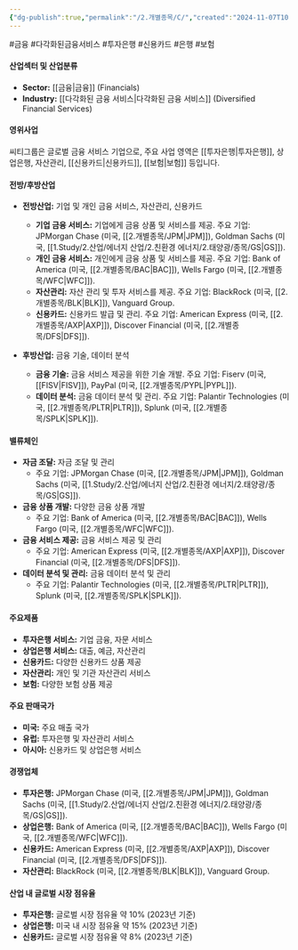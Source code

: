 ```yaml
---
{"dg-publish":true,"permalink":"/2.개별종목/C/","created":"2024-11-07T10:02:17.421+09:00","updated":"2025-07-29T21:37:04.440+09:00"}
---
```


#금융 #다각화된금융서비스 #투자은행 #신용카드 #은행 #보험 

#### 산업섹터 및 산업분류

- **Sector:** [[금융\|금융]] (Financials)
- **Industry:** [[다각화된 금융 서비스\|다각화된 금융 서비스]] (Diversified Financial Services)

#### 영위사업

씨티그룹은 글로벌 금융 서비스 기업으로, 주요 사업 영역은 [[투자은행\|투자은행]], 상업은행, 자산관리, [[신용카드\|신용카드]], [[보험\|보험]] 등입니다.

#### 전방/후방산업

- **전방산업:** 기업 및 개인 금융 서비스, 자산관리, 신용카드
    
    - **기업 금융 서비스:** 기업에게 금융 상품 및 서비스를 제공. 주요 기업: JPMorgan Chase (미국, [[2.개별종목/JPM\|JPM]]), Goldman Sachs (미국, [[1.Study/2.산업/에너지 산업/2.친환경 에너지/2.태양광/종목/GS\|GS]]).
    - **개인 금융 서비스:** 개인에게 금융 상품 및 서비스를 제공. 주요 기업: Bank of America (미국, [[2.개별종목/BAC\|BAC]]), Wells Fargo (미국, [[2.개별종목/WFC\|WFC]]).
    - **자산관리:** 자산 관리 및 투자 서비스를 제공. 주요 기업: BlackRock (미국, [[2.개별종목/BLK\|BLK]]), Vanguard Group.
    - **신용카드:** 신용카드 발급 및 관리. 주요 기업: American Express (미국, [[2.개별종목/AXP\|AXP]]), Discover Financial (미국, [[2.개별종목/DFS\|DFS]]).
- **후방산업:** 금융 기술, 데이터 분석
    
    - **금융 기술:** 금융 서비스 제공을 위한 기술 개발. 주요 기업: Fiserv (미국, [[FISV\|FISV]]), PayPal (미국, [[2.개별종목/PYPL\|PYPL]]).
    - **데이터 분석:** 금융 데이터 분석 및 관리. 주요 기업: Palantir Technologies (미국, [[2.개별종목/PLTR\|PLTR]]), Splunk (미국, [[2.개별종목/SPLK\|SPLK]]).

#### 밸류체인

- **자금 조달:** 자금 조달 및 관리
    - 주요 기업: JPMorgan Chase (미국, [[2.개별종목/JPM\|JPM]]), Goldman Sachs (미국, [[1.Study/2.산업/에너지 산업/2.친환경 에너지/2.태양광/종목/GS\|GS]]).
- **금융 상품 개발:** 다양한 금융 상품 개발
    - 주요 기업: Bank of America (미국, [[2.개별종목/BAC\|BAC]]), Wells Fargo (미국, [[2.개별종목/WFC\|WFC]]).
- **금융 서비스 제공:** 금융 서비스 제공 및 관리
    - 주요 기업: American Express (미국, [[2.개별종목/AXP\|AXP]]), Discover Financial (미국, [[2.개별종목/DFS\|DFS]]).
- **데이터 분석 및 관리:** 금융 데이터 분석 및 관리
    - 주요 기업: Palantir Technologies (미국, [[2.개별종목/PLTR\|PLTR]]), Splunk (미국, [[2.개별종목/SPLK\|SPLK]]).

#### 주요제품

- **투자은행 서비스:** 기업 금융, 자문 서비스
- **상업은행 서비스:** 대출, 예금, 자산관리
- **신용카드:** 다양한 신용카드 상품 제공
- **자산관리:** 개인 및 기관 자산관리 서비스
- **보험:** 다양한 보험 상품 제공

#### 주요 판매국가

- **미국:** 주요 매출 국가
- **유럽:** 투자은행 및 자산관리 서비스
- **아시아:** 신용카드 및 상업은행 서비스

#### 경쟁업체

- **투자은행:** JPMorgan Chase (미국, [[2.개별종목/JPM\|JPM]]), Goldman Sachs (미국, [[1.Study/2.산업/에너지 산업/2.친환경 에너지/2.태양광/종목/GS\|GS]]).
- **상업은행:** Bank of America (미국, [[2.개별종목/BAC\|BAC]]), Wells Fargo (미국, [[2.개별종목/WFC\|WFC]]).
- **신용카드:** American Express (미국, [[2.개별종목/AXP\|AXP]]), Discover Financial (미국, [[2.개별종목/DFS\|DFS]]).
- **자산관리:** BlackRock (미국, [[2.개별종목/BLK\|BLK]]), Vanguard Group.

#### 산업 내 글로벌 시장 점유율

- **투자은행:** 글로벌 시장 점유율 약 10% (2023년 기준)
- **상업은행:** 미국 내 시장 점유율 약 15% (2023년 기준)
- **신용카드:** 글로벌 시장 점유율 약 8% (2023년 기준)